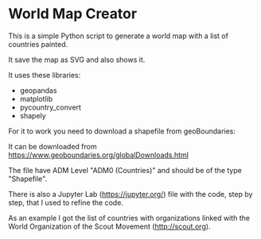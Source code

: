 # World Map Creator

This is a simple Python script to generate a world map with a list of countries painted.

It save the map as SVG and also shows it.

It uses these libraries:
- geopandas
- matplotlib
- pycountry_convert
- shapely

For it to work you need to download a shapefile from geoBoundaries:

It can be downloaded from https://www.geoboundaries.org/globalDownloads.html

The file have ADM Level "ADM0 (Countries)" and should be of the type "Shapefile".

There is also a Jupyter Lab (https://jupyter.org/) file with the code, step by step, that I used to refine the code.

As an example I got the list of countries with organizations linked with the World Organization of the Scout Movement (http://scout.org).
